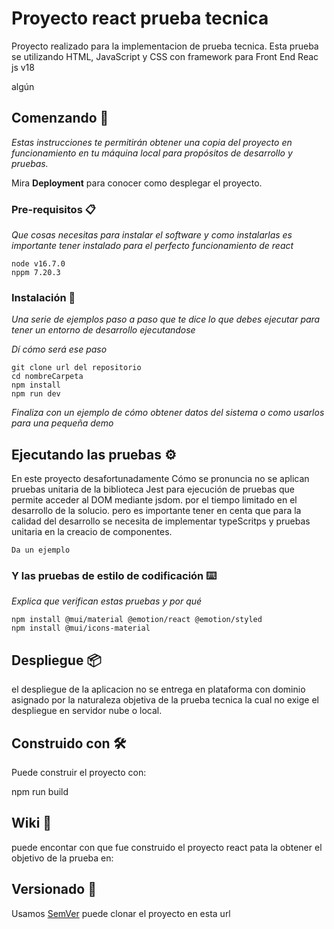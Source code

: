 # Proyecto react prueba tecnica 

Proyecto realizado para la implementacion de prueba tecnica. Esta prueba se utilizando HTML, JavaScript y CSS con framework para Front End Reac js v18

algún 

## Comenzando 🚀

_Estas instrucciones te permitirán obtener una copia del proyecto en funcionamiento en tu máquina local para propósitos de desarrollo y pruebas._

Mira **Deployment** para conocer como desplegar el proyecto.


### Pre-requisitos 📋

_Que cosas necesitas para instalar el software y como instalarlas es importante tener instalado  para el perfecto funcionamiento de react_

```
node v16.7.0
nppm 7.20.3
```

### Instalación 🔧

_Una serie de ejemplos paso a paso que te dice lo que debes ejecutar para tener un entorno de desarrollo ejecutandose_

_Dí cómo será ese paso_

```
git clone url del repositorio
cd nombreCarpeta
npm install
npm run dev 
```


_Finaliza con un ejemplo de cómo obtener datos del sistema o como usarlos para una pequeña demo_

## Ejecutando las pruebas ⚙️

En este proyecto desafortunadamente
Cómo se pronuncia no se aplican pruebas unitaria de la biblioteca Jest para ejecución de pruebas que permite acceder al DOM mediante jsdom. por el tiempo limitado en el desarrollo de la solucio. pero es importante tener en centa que para la calidad del desarrollo se necesita de implementar typeScritps y pruebas unitaria en la creacio de componentes.

``` 
Da un ejemplo
``` 

### Y las pruebas de estilo de codificación ⌨️

_Explica que verifican estas pruebas y por qué_

```
npm install @mui/material @emotion/react @emotion/styled
npm install @mui/icons-material
```

## Despliegue 📦

el despliegue de la aplicacion no se entrega en plataforma con dominio asignado por la naturaleza objetiva de la prueba tecnica la cual no exige el despliegue en servidor nube o local.

## Construido con 🛠️

Puede construir el proyecto con:

npm run build


## Wiki 📖

puede encontar con que fue construido el proyecto react pata la obtener el objetivo de la prueba en:

## Versionado 📌

Usamos [SemVer](https://github.com/jeisondpl/sfcolombia/edit/main/README.md) puede clonar el proyecto en esta url
